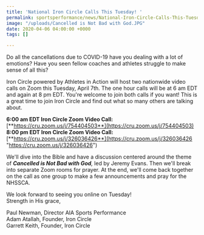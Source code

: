 ```yaml
---
title: 'National Iron Circle Calls This Tuesday! '
permalink: sportsperformance/news/National-Iron-Circle-Calls-This-Tuesday
image: "/uploads/Cancelled is Not Bad with God.JPG"
date: 2020-04-06 04:00:00 +0000
tags: []

---
```

Do all the cancellations due to COVID-19 have you dealing with a lot of emotions? Have you seen fellow coaches and athletes struggle to make sense of all this? 

Iron Circle powered by Athletes in Action will host two nationwide video calls on Zoom this Tuesday, April 7th. The one hour calls will be at 6 am EDT and again at 8 pm EDT. You're welcome to join both calls if you want! This is a great time to join Iron Circle and find out what so many others are talking about.  
  
**6:00 am EDT Iron Circle Zoom Video Call:** [**https://cru.zoom.us/j/754404503**](https://cru.zoom.us/j/754404503)  
**8:00 pm EDT Iron Circle Zoom Video Call:** [**https://cru.zoom.us/j/326036426**](https://cru.zoom.us/j/326036426 "https://cru.zoom.us/j/326036426")  
  
We'll dive into the Bible and have a discussion centered around the theme of **_Cancelled is Not Bad with God_**_,_ led by Jeremy Evans. Then we'll break into separate Zoom rooms for prayer. At the end, we'll come back together on the call as one group to make a few announcements and pray for the NHSSCA.  
  
We look forward to seeing you online on Tuesday!   
Strength in His grace,  
  
Paul Newman, Director AIA Sports Performance  
Adam Atallah, Founder, Iron Circle  
Garrett Keith, Founder, Iron Circle